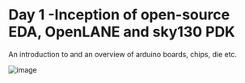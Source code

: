 # Day 1 -Inception of open-source EDA, OpenLANE and sky130 PDK
An introduction to and an overview of arduino boards, chips, die etc. 

![image](https://github.com/user-attachments/assets/9c4ef5ee-f37b-498a-b9b4-37cefcb906dd)


